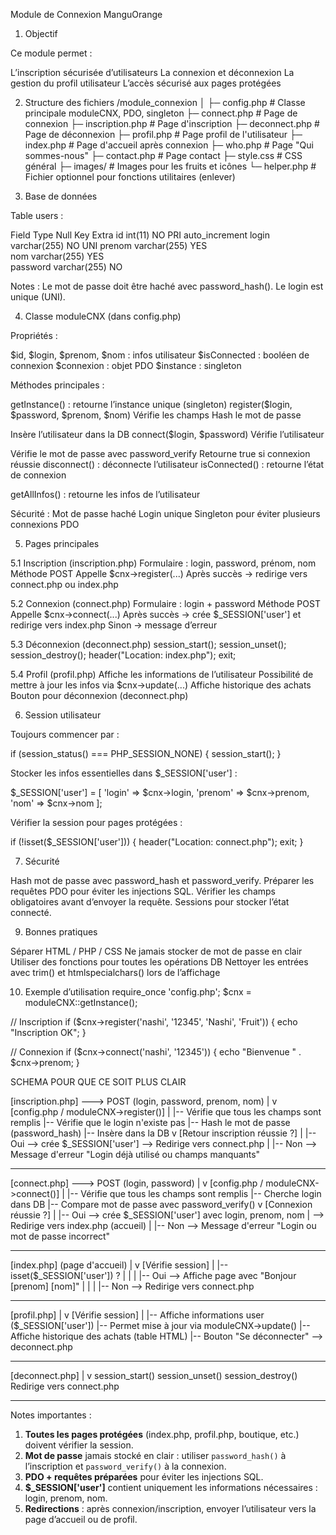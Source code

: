 
Module de Connexion ManguOrange


1. Objectif

Ce module permet :

L’inscription sécurisée d’utilisateurs
La connexion et déconnexion
La gestion du profil utilisateur
L’accès sécurisé aux pages protégées


2. Structure des fichiers
/module_connexion
│
├─ config.php          # Classe principale moduleCNX, PDO, singleton
├─ connect.php         # Page de connexion
├─ inscription.php     # Page d'inscription
├─ deconnect.php       # Page de déconnexion
├─ profil.php          # Page profil de l'utilisateur
├─ index.php           # Page d'accueil après connexion
├─ who.php             # Page "Qui sommes-nous"
├─ contact.php         # Page contact
├─ style.css           # CSS général
├─ images/             # Images pour les fruits et icônes
└─ helper.php          # Fichier optionnel pour fonctions utilitaires (enlever)

3. Base de données

Table users :

Field	Type	Null	Key	Extra
id	int(11)	NO	PRI	auto_increment
login	varchar(255)	NO	UNI	
prenom	varchar(255)	YES		
nom	varchar(255)	YES		
password	varchar(255)	NO		

Notes :
Le mot de passe doit être haché avec password_hash().
Le login est unique (UNI).


4. Classe moduleCNX (dans config.php)

Propriétés :

$id, $login, $prenom, $nom : infos utilisateur
$isConnected : booléen de connexion
$connexion : objet PDO
$instance : singleton

Méthodes principales :

getInstance() : retourne l’instance unique (singleton)
register($login, $password, $prenom, $nom)
Vérifie les champs
Hash le mot de passe

Insère l’utilisateur dans la DB
connect($login, $password)
Vérifie l’utilisateur

Vérifie le mot de passe avec password_verify
Retourne true si connexion réussie
disconnect() : déconnecte l’utilisateur
isConnected() : retourne l’état de connexion

getAllInfos() : retourne les infos de l’utilisateur

Sécurité :
Mot de passe haché
Login unique
Singleton pour éviter plusieurs connexions PDO

5. Pages principales

5.1 Inscription (inscription.php)
Formulaire : login, password, prénom, nom
Méthode POST
Appelle $cnx->register(...)
Après succès → redirige vers connect.php ou index.php

5.2 Connexion (connect.php)
Formulaire : login + password
Méthode POST
Appelle $cnx->connect(...)
Après succès → crée $_SESSION['user'] et redirige vers index.php
Sinon → message d’erreur

5.3 Déconnexion (deconnect.php)
session_start();
session_unset();
session_destroy();
header("Location: index.php");
exit;

5.4 Profil (profil.php)
Affiche les informations de l’utilisateur
Possibilité de mettre à jour les infos via $cnx->update(...)
Affiche historique des achats
Bouton pour déconnexion (deconnect.php)

6. Session utilisateur

Toujours commencer par :

if (session_status() === PHP_SESSION_NONE) {
    session_start();
}


Stocker les infos essentielles dans $_SESSION['user'] :

$_SESSION['user'] = [
    'login' => $cnx->login,
    'prenom' => $cnx->prenom,
    'nom' => $cnx->nom
];


Vérifier la session pour pages protégées :

if (!isset($_SESSION['user'])) {
    header("Location: connect.php");
    exit;
}

7. Sécurité

Hash mot de passe avec password_hash et password_verify.
Préparer les requêtes PDO pour éviter les injections SQL.
Vérifier les champs obligatoires avant d’envoyer la requête.
Sessions pour stocker l’état connecté.


9. Bonnes pratiques

Séparer HTML / PHP / CSS
Ne jamais stocker de mot de passe en clair
Utiliser des fonctions pour toutes les opérations DB
Nettoyer les entrées avec trim() et htmlspecialchars() lors de l’affichage

10. Exemple d’utilisation
require_once 'config.php';
$cnx = moduleCNX::getInstance();

// Inscription
if ($cnx->register('nashi', '12345', 'Nashi', 'Fruit')) {
    echo "Inscription OK";
}

// Connexion
if ($cnx->connect('nashi', '12345')) {
    echo "Bienvenue " . $cnx->prenom;
}



SCHEMA POUR QUE CE SOIT PLUS CLAIR



[inscription.php] ---> POST (login, password, prenom, nom)
       |
       v
   [config.php / moduleCNX->register()]
       |
       |-- Vérifie que tous les champs sont remplis
       |-- Vérifie que le login n'existe pas
       |-- Hash le mot de passe (password_hash)
       |-- Insère dans la DB
       v
  [Retour inscription réussie ?]
       |
       |-- Oui --> crée $_SESSION['user'] --> Redirige vers connect.php 
       |
       |-- Non --> Message d'erreur "Login déjà utilisé ou champs manquants"

---

[connect.php] ---> POST (login, password)
       |
       v
   [config.php / moduleCNX->connect()]
       |
       |-- Vérifie que tous les champs sont remplis
       |-- Cherche login dans DB
       |-- Compare mot de passe avec password_verify()
       v
  [Connexion réussie ?]
       |
       |-- Oui --> crée $_SESSION['user'] avec login, prenom, nom
       |           --> Redirige vers index.php (accueil)
       |
       |-- Non --> Message d'erreur "Login ou mot de passe incorrect"

---

[index.php] (page d'accueil)
       |
       v
   [Vérifie session]
       |
       |-- isset($_SESSION['user']) ?
       |       |
       |       |-- Oui --> Affiche page avec "Bonjour [prenom] [nom]"
       |       |
       |       |-- Non --> Redirige vers connect.php

---

[profil.php]
       |
       v
   [Vérifie session]
       |
       |-- Affiche informations user ($_SESSION['user'])
       |-- Permet mise à jour via moduleCNX->update()
       |-- Affiche historique des achats (table HTML)
       |-- Bouton "Se déconnecter" --> deconnect.php

---

[deconnect.php]
       |
       v
   session_start()
   session_unset()
   session_destroy()
   Redirige vers connect.php

---

Notes importantes :
1. **Toutes les pages protégées** (index.php, profil.php, boutique, etc.) doivent vérifier la session.
2. **Mot de passe** jamais stocké en clair : utiliser `password_hash()` à l’inscription et `password_verify()` à la connexion.
3. **PDO + requêtes préparées** pour éviter les injections SQL.
4. **$_SESSION['user']** contient uniquement les informations nécessaires : login, prenom, nom.
5. **Redirections** : après connexion/inscription, envoyer l’utilisateur vers la page d’accueil ou de profil.
